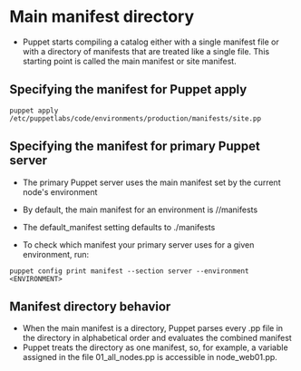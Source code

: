 # Main manifest directory
- Puppet starts compiling a catalog either with a single manifest file or with a directory of manifests that are treated like a single file. This starting point is called the main manifest or site manifest.

## Specifying the manifest for Puppet apply
```
puppet apply /etc/puppetlabs/code/environments/production/manifests/site.pp
```


## Specifying the manifest for primary Puppet server
- The primary Puppet server uses the main manifest set by the current node's environment
- By default, the main manifest for an environment is <ENVIRONMENTS DIRECTORY>/<ENVIRONMENT>/manifests
- The default_manifest setting defaults to ./manifests

- To check which manifest your primary server uses for a given environment, run:
```
puppet config print manifest --section server --environment <ENVIRONMENT>
```

## Manifest directory behavior
- When the main manifest is a directory, Puppet parses every .pp file in the directory in alphabetical order and evaluates the combined manifest
- Puppet treats the directory as one manifest, so, for example, a variable assigned in the file 01_all_nodes.pp is accessible in node_web01.pp.
